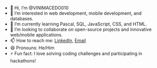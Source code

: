 - 👋 Hi, I’m @VINIMACEDO010
- 👀 I’m interested in web development, mobile development, and databases.
- 🌱 I’m currently learning Pascal, SQL, JavaScript, CSS, and HTML.
- 💞️ I’m looking to collaborate on open-source projects and innovative web/mobile applications.
- 📫 How to reach me: [LinkedIn](https://www.linkedin.com/in/vinicius-policarpo-macedo-a1327121b?utm_source=share&utm_campaign=share_via&utm_content=profile&utm_medium=ios_app/), [Email](mailto:viniciusmacedo010@outlook.com)
- 😄 Pronouns: He/Him
- ⚡ Fun fact: I love solving coding challenges and participating in hackathons!
